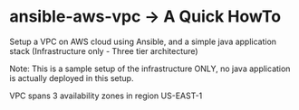 # ansible-aws-vpc -> A Quick HowTo

Setup a VPC on AWS cloud using Ansible, and a simple java application stack (Infrastructure only - Three tier architecture)

Note: This is a sample setup of the infrastructure ONLY, no java application  is actually deployed in this setup.

VPC spans 3 availability zones in region US-EAST-1
